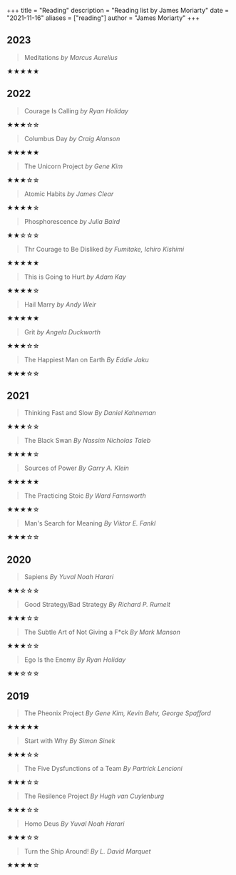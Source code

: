 +++
title = "Reading"
description = "Reading list by James Moriarty"
date = "2021-11-16"
aliases = ["reading"]
author = "James Moriarty"
+++

## 2023

> Meditations _by Marcus Aurelius_

★★★★★

## 2022

> Courage Is Calling _by Ryan Holiday_

★★★☆☆

> Columbus Day _by Craig Alanson_

★★★★★

> The Unicorn Project _by Gene Kim_

★★★☆☆

> Atomic Habits _by James Clear_

★★★★☆

> Phosphorescence _by Julia Baird_

★★☆☆☆

> Thr Courage to Be Disliked _by Fumitake, Ichiro Kishimi_

★★★★★

> This is Going to Hurt _by Adam Kay_

★★★★☆

> Hail Marry _by Andy Weir_

★★★★★

> Grit _by Angela Duckworth_

★★★☆☆

> The Happiest Man on Earth _By Eddie Jaku_

★★★☆☆

## 2021

> Thinking Fast and Slow _By Daniel Kahneman_

★★★☆☆

> The Black Swan _By Nassim Nicholas Taleb_

★★★★☆

> Sources of Power _By Garry A. Klein_

★★★★★

> The Practicing Stoic _By Ward Farnsworth_

★★★★☆

> Man's Search for Meaning _By Viktor E. Fankl_

★★★☆☆

## 2020

> Sapiens _By Yuval Noah Harari_

★★☆☆☆

> Good Strategy/Bad Strategy _By Richard P. Rumelt_

★★★☆☆

> The Subtle Art of Not Giving a F*ck _By Mark Manson_

★★★☆☆

> Ego Is the Enemy _By Ryan Holiday_

★★☆☆☆

## 2019

> The Pheonix Project _By Gene Kim, Kevin Behr, George Spafford_

★★★★★

> Start with Why _By Simon Sinek_

★★★☆☆

> The Five Dysfunctions of a Team _By Partrick Lencioni_

★★★☆☆

> The Resilence Project _By Hugh van Cuylenburg_

★★★☆☆

> Homo Deus _By Yuval Noah Harari_

★★★☆☆

> Turn the Ship Around! _By L. David Marquet_

★★★★☆

